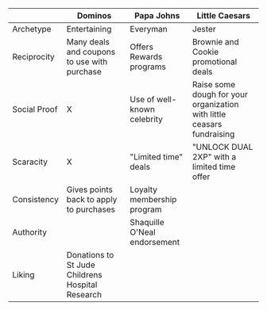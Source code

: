 |              | Dominos    | Papa Johns   | Little Caesars |
|--------------|---------|---------|---------|
| Archetype    | Entertaining |  Everyman      |   Jester      |
| Reciprocity  |  Many deals and coupons to use with purchase      |  Offers Rewards programs      | Brownie and Cookie promotional deals        |
| Social Proof |  X      |  Use of well-known celebrity      | Raise some dough for your organization with little ceasars fundraising        |
| Scaracity    |  X      |  "Limited time" deals      |  "UNLOCK DUAL 2XP" with a limited time offer       |
| Consistency  | Gives points back to apply to purchases        |   Loyalty membership program      |         |
| Authority    |         |  Shaquille O'Neal endorsement        |         |
| Liking       |  Donations to St Jude Childrens Hospital Research       |         |         |
